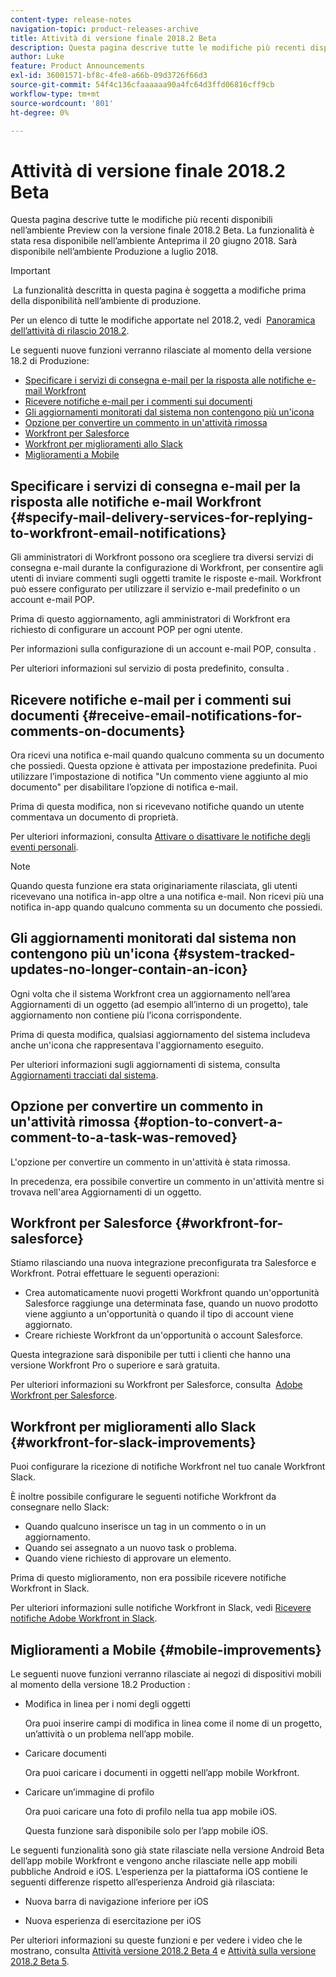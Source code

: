 ```yaml
---
content-type: release-notes
navigation-topic: product-releases-archive
title: Attività di versione finale 2018.2 Beta
description: Questa pagina descrive tutte le modifiche più recenti disponibili nell’ambiente Preview con la versione finale 2018.2 Beta. La funzionalità è stata resa disponibile nell’ambiente Anteprima il 20 giugno 2018. Sarà disponibile nell’ambiente Produzione a luglio 2018.
author: Luke
feature: Product Announcements
exl-id: 36001571-bf8c-4fe8-a66b-09d3726f66d3
source-git-commit: 54f4c136cfaaaaaa90a4fc64d3ffd06816cff9cb
workflow-type: tm+mt
source-wordcount: '801'
ht-degree: 0%

---
```


# Attività di versione finale 2018.2 Beta

Questa pagina descrive tutte le modifiche più recenti disponibili nell’ambiente Preview con la versione finale 2018.2 Beta. La funzionalità è stata resa disponibile nell’ambiente Anteprima il 20 giugno 2018. Sarà disponibile nell’ambiente Produzione a luglio 2018.

>[!IMPORTANT]
>
> La funzionalità descritta in questa pagina è soggetta a modifiche prima della disponibilità nell’ambiente di produzione.

Per un elenco di tutte le modifiche apportate nel 2018.2, vedi  [Panoramica dell’attività di rilascio 2018.2](../../../../product-announcements/product-releases/quarterly-release-archive/2018.2-release-activity/2018.2-release-activity-overview.md).

Le seguenti nuove funzioni verranno rilasciate al momento della versione 18.2 di Produzione:

* [Specificare i servizi di consegna e-mail per la risposta alle notifiche e-mail Workfront](#specify-mail-delivery-services-for-replying-to-workfront-email-notifications)
* [Ricevere notifiche e-mail per i commenti sui documenti](#receive-email-notifications-for-comments-on-documents)
* [Gli aggiornamenti monitorati dal sistema non contengono più un&#39;icona](#system-tracked-updates-no-longer-contain-an-icon)
* [Opzione per convertire un commento in un&#39;attività rimossa](#option-to-convert-a-comment-to-a-task-was-removed)
* [Workfront per Salesforce](#workfront-for-salesforce)
* [Workfront per miglioramenti allo Slack](#workfront-for-slack-improvements)
* [Miglioramenti a Mobile](#mobile-improvements)

## Specificare i servizi di consegna e-mail per la risposta alle notifiche e-mail Workfront {#specify-mail-delivery-services-for-replying-to-workfront-email-notifications}

Gli amministratori di Workfront possono ora scegliere tra diversi servizi di consegna e-mail durante la configurazione di Workfront, per consentire agli utenti di inviare commenti sugli oggetti tramite le risposte e-mail. Workfront può essere configurato per utilizzare il servizio e-mail predefinito o un account e-mail POP.

Prima di questo aggiornamento, agli amministratori di Workfront era richiesto di configurare un account POP per ogni utente. 

Per informazioni sulla configurazione di un account e-mail POP, consulta .

Per ulteriori informazioni sul servizio di posta predefinito, consulta .

## Ricevere notifiche e-mail per i commenti sui documenti {#receive-email-notifications-for-comments-on-documents}

Ora ricevi una notifica e-mail quando qualcuno commenta su un documento che possiedi. Questa opzione è attivata per impostazione predefinita. Puoi utilizzare l’impostazione di notifica &quot;Un commento viene aggiunto al mio documento&quot; per disabilitare l’opzione di notifica e-mail.

Prima di questa modifica, non si ricevevano notifiche quando un utente commentava un documento di proprietà. 

Per ulteriori informazioni, consulta [Attivare o disattivare le notifiche degli eventi personali](../../../../workfront-basics/using-notifications/activate-or-deactivate-your-own-event-notifications.md).

>[!NOTE]
Quando questa funzione era stata originariamente rilasciata, gli utenti ricevevano una notifica in-app oltre a una notifica e-mail. Non ricevi più una notifica in-app quando qualcuno commenta su un documento che possiedi. 

## Gli aggiornamenti monitorati dal sistema non contengono più un&#39;icona {#system-tracked-updates-no-longer-contain-an-icon}

Ogni volta che il sistema Workfront crea un aggiornamento nell’area Aggiornamenti di un oggetto (ad esempio all’interno di un progetto), tale aggiornamento non contiene più l’icona corrispondente.

Prima di questa modifica, qualsiasi aggiornamento del sistema includeva anche un&#39;icona che rappresentava l&#39;aggiornamento eseguito.

Per ulteriori informazioni sugli aggiornamenti di sistema, consulta [Aggiornamenti tracciati dal sistema](../../../../administration-and-setup/set-up-workfront/system-tracked-update-feeds/system-tracked-update-feeds.md).

## Opzione per convertire un commento in un&#39;attività rimossa {#option-to-convert-a-comment-to-a-task-was-removed}

L&#39;opzione per convertire un commento in un&#39;attività è stata rimossa.

In precedenza, era possibile convertire un commento in un&#39;attività mentre si trovava nell&#39;area Aggiornamenti di un oggetto.

## Workfront per Salesforce {#workfront-for-salesforce}

Stiamo rilasciando una nuova integrazione preconfigurata tra Salesforce e Workfront. Potrai effettuare le seguenti operazioni:

* Crea automaticamente nuovi progetti Workfront quando un&#39;opportunità Salesforce raggiunge una determinata fase, quando un nuovo prodotto viene aggiunto a un&#39;opportunità o quando il tipo di account viene aggiornato.
* Creare richieste Workfront da un&#39;opportunità o account Salesforce.

Questa integrazione sarà disponibile per tutti i clienti che hanno una versione Workfront Pro o superiore e sarà gratuita.

Per ulteriori informazioni su Workfront per Salesforce, consulta  [Adobe Workfront per Salesforce](../../../../workfront-integrations-and-apps/using-workfront-with-salesforce/workfront-for-salesforce.md).

## Workfront per miglioramenti allo Slack {#workfront-for-slack-improvements}

Puoi configurare la ricezione di notifiche Workfront nel tuo canale Workfront Slack.

È inoltre possibile configurare le seguenti notifiche Workfront da consegnare nello Slack:

* Quando qualcuno inserisce un tag in un commento o in un aggiornamento.
* Quando sei assegnato a un nuovo task o problema.
* Quando viene richiesto di approvare un elemento.

Prima di questo miglioramento, non era possibile ricevere notifiche Workfront in Slack.

Per ulteriori informazioni sulle notifiche Workfront in Slack, vedi [Ricevere notifiche Adobe Workfront in Slack](../../../../workfront-integrations-and-apps/using-workfront-with-slack/receive-workfront-notifications-in-slack.md).

## Miglioramenti a Mobile {#mobile-improvements}

Le seguenti nuove funzioni verranno rilasciate ai negozi di dispositivi mobili al momento della versione 18.2 Production :

* Modifica in linea per i nomi degli oggetti 

   Ora puoi inserire campi di modifica in linea come il nome di un progetto, un’attività o un problema nell’app mobile.

* Caricare documenti 

   Ora puoi caricare i documenti in oggetti nell’app mobile Workfront.

* Caricare un’immagine di profilo 

   Ora puoi caricare una foto di profilo nella tua app mobile iOS.

   Questa funzione sarà disponibile solo per l’app mobile iOS.

Le seguenti funzionalità sono già state rilasciate nella versione Android Beta dell’app mobile Workfront e vengono anche rilasciate nelle app mobili pubbliche Android e iOS. L’esperienza per la piattaforma iOS contiene le seguenti differenze rispetto all’esperienza Android già rilasciata:

* Nuova barra di navigazione inferiore per iOS 

* Nuova esperienza di esercitazione per iOS 

Per ulteriori informazioni su queste funzioni e per vedere i video che le mostrano, consulta [Attività versione 2018.2 Beta 4](../../../../product-announcements/product-releases/quarterly-release-archive/2018.2-release-activity/2018.2-beta-4-release-activity.md) e [Attività sulla versione 2018.2 Beta 5](../../../../product-announcements/product-releases/quarterly-release-archive/2018.2-release-activity/2018.2-beta-5-release-activity.md).
